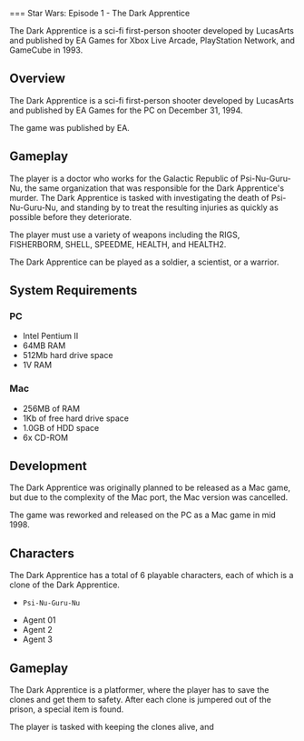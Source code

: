 
===
Star Wars: Episode 1 - The Dark Apprentice

The Dark Apprentice is a sci-fi first-person shooter developed by LucasArts and published by EA Games for Xbox Live Arcade, PlayStation Network, and GameCube in 1993.

## Overview

The Dark Apprentice is a sci-fi first-person shooter developed by LucasArts and published by EA Games for the PC on December 31, 1994.

The game was published by EA.

## Gameplay

The player is a doctor who works for the Galactic Republic of Psi-Nu-Guru-Nu, the same organization that was responsible for the Dark Apprentice's murder. The Dark Apprentice is tasked with investigating the death of Psi-Nu-Guru-Nu, and standing by to treat the resulting injuries as quickly as possible before they deteriorate.

The player must use a variety of weapons including the RIGS, FISHERBORM, SHELL, SPEEDME, HEALTH, and HEALTH2.

The Dark Apprentice can be played as a soldier, a scientist, or a warrior.

## System Requirements

### PC

*   Intel Pentium II
*   64MB RAM
*   512Mb hard drive space
*   1V RAM

### Mac

*   256MB of RAM
*   1Kb of free hard drive space
*   1.0GB of HDD space
*   6x CD-ROM

## Development

The Dark Apprentice was originally planned to be released as a Mac game, but due to the complexity of the Mac port, the Mac version was cancelled.

The game was reworked and released on the PC as a Mac game in mid 1998.

## Characters

The Dark Apprentice has a total of 6 playable characters, each of which is a clone of the Dark Apprentice.

*     Psi-Nu-Guru-Nu
*   Agent 01
*   Agent 2
*   Agent 3

## Gameplay

The Dark Apprentice is a platformer, where the player has to save the clones and get them to safety. After each clone is jumpered out of the prison, a special item is found.

The player is tasked with keeping the clones alive, and
